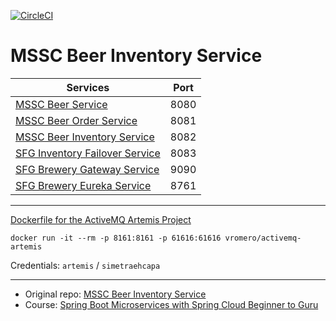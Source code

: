 [![CircleCI](https://circleci.com/gh/Shterneregen/mssc-beer-inventory-service.svg?style=svg)](https://circleci.com/gh/Shterneregen/mssc-beer-inventory-service)
# MSSC Beer Inventory Service

| Services                                                                                   |Port|
| ------------------------------------------------------------------------------------------ |----|
| [MSSC Beer Service](https://github.com/Shterneregen/mssc-beer-service)                     |8080|
| [MSSC Beer Order Service](https://github.com/Shterneregen/mssc-beer-service)               |8081|
| [MSSC Beer Inventory Service](https://github.com/Shterneregen/mssc-beer-inventory-service) |8082|
| [SFG Inventory Failover Service](https://github.com/Shterneregen/mssc-inventory-failover)  |8083|
| [SFG Brewery Gateway Service](https://github.com/Shterneregen/mssc-brewery-gateway)        |9090|
| [SFG Brewery Eureka Service](https://github.com/Shterneregen/mssc-brewery-eureka)          |8761|

---
[Dockerfile for the ActiveMQ Artemis Project](https://github.com/vromero/activemq-artemis-docker)
```console
docker run -it --rm -p 8161:8161 -p 61616:61616 vromero/activemq-artemis
``` 
Credentials: 
`artemis` / `simetraehcapa`

---
* Original repo:
[MSSC Beer Inventory Service](https://github.com/springframeworkguru/mssc-beer-inventory-service)
* Course: 
[Spring Boot Microservices with Spring Cloud Beginner to Guru](https://www.udemy.com/course/spring-boot-microservices-with-spring-cloud-beginner-to-guru/)